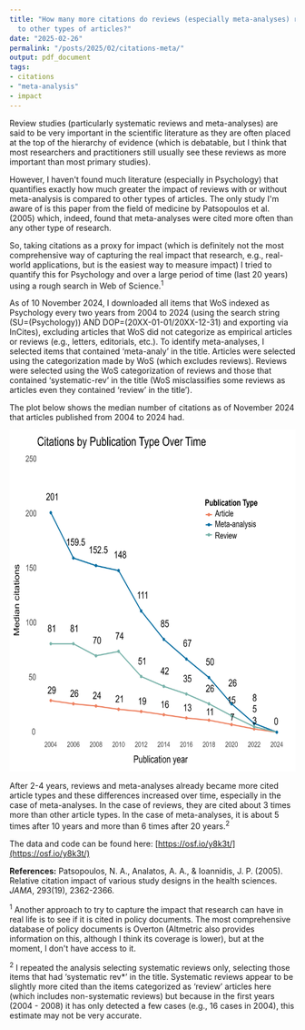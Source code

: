 ```yaml
---
title: "How many more citations do reviews (especially meta-analyses) receive compared
  to other types of articles?"
date: "2025-02-26"
permalink: "/posts/2025/02/citations-meta/"
output: pdf_document
tags:
- citations
- "meta-analysis"
- impact
---
```


Review studies (particularly systematic reviews and meta-analyses) are said to be very important in the scientific literature as they are often placed at the top of the hierarchy of evidence (which is debatable, but I think that most researchers and practitioners still usually see these reviews as more important than most primary studies).

However, I haven't found much literature (especially in Psychology) that quantifies exactly how much greater the impact of reviews with or without meta-analysis is compared to other types of articles. The only study I'm aware of is this paper from the field of medicine by Patsopoulos et al. (2005) which, indeed, found that meta-analyses were cited more often than any other type of research.

So, taking citations as a proxy for impact (which is definitely not the most comprehensive way of capturing the real impact that research, e.g., real-world applications, but is the easiest way to measure impact) I tried to quantify this for Psychology and over a large period of time (last 20 years) using a rough search in Web of Science.<sup>1</sup> 

As of 10 November 2024, I downloaded all items that WoS indexed as Psychology every two years from 2004 to 2024 (using the search string (SU=(Psychology)) AND DOP=(20XX-01-01/20XX-12-31) and exporting via InCites), excluding articles that WoS did not categorize as empirical articles or reviews (e.g., letters, editorials, etc.). To identify meta-analyses, I selected items that contained ‘meta-analy’ in the title. Articles were selected using the categorization made by WoS (which excludes reviews). Reviews were selected using the WoS categorization of reviews and those that contained ‘systematic-rev’ in the title (WoS misclassifies some reviews as articles even they contained ‘review’ in the title’).

The plot below shows the median number of citations as of November 2024 that articles published from 2004 to 2024 had.

<img src="/images/citationplot.png" width="600" height="600" />

After 2-4 years, reviews and meta-analyses already became more cited article types and these differences increased over time, especially in the case of meta-analyses. In the case of reviews, they are cited about 3 times more than other article types. In the case of meta-analyses, it is about 5 times after 10 years and more than 6 times after 20 years.<sup>2</sup>

The data and code can be found here: [https://osf.io/y8k3t/](https://osf.io/y8k3t/)

**References:**
Patsopoulos, N. A., Analatos, A. A., & Ioannidis, J. P. (2005). Relative citation impact of various study designs in the health sciences. *JAMA*, 293(19), 2362-2366.

<sup>1</sup> Another approach to try to capture the impact that research can have in real life is to see if it is cited in policy documents. The most comprehensive database of policy documents is Overton (Altmetric also provides information on this, although I think its coverage is lower), but at the moment, I don't have access to it.

<sup>2</sup> I repeated the analysis selecting systematic reviews only, selecting those items that had ‘systematic rev*’ in the title. Systematic reviews appear to be slightly more cited than the items categorized as ‘review’ articles here (which includes non-systematic reviews) but because in the first years (2004 - 2008) it has only detected a few cases (e.g., 16 cases in 2004), this estimate may not be very accurate.